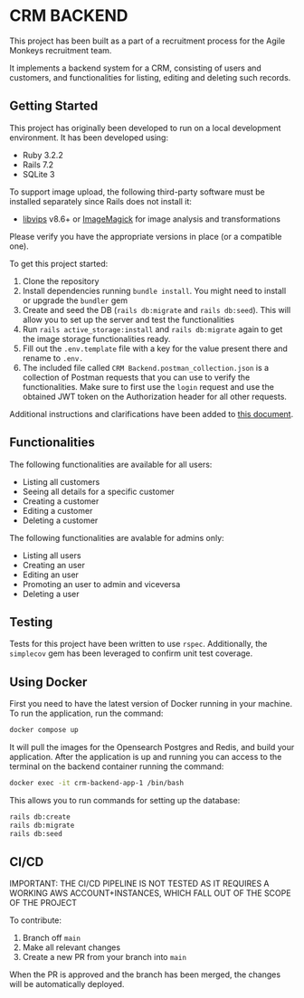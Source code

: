 # CRM BACKEND

This project has been built as a part of a recruitment process for the Agile Monkeys recruitment team.

It implements a backend system for a CRM, consisting of users and customers, and functionalities for listing, editing and deleting such records.

## Getting Started

This project has originally been developed to run on a local development environment. It has been developed using:

- Ruby 3.2.2
- Rails 7.2
- SQLite 3

To support image upload, the following third-party software must be installed separately since Rails does not install it:

- [libvips](https://github.com/libvips/libvips) v8.6+ or [ImageMagick](https://imagemagick.org/index.php) for image analysis and transformations

Please verify you have the appropriate versions in place (or a compatible one).

To get this project started:

1. Clone the repository
1. Install dependencies running `bundle install`. You might need to install or upgrade the `bundler` gem
1. Create and seed the DB (`rails db:migrate` and `rails db:seed`). This will allow you to set up the server and test the functionalities
1. Run `rails active_storage:install` and `rails db:migrate` again to get the image storage functionalities ready.
1. Fill out the `.env.template` file with a key for the value present there and rename to `.env.`
1. The included file called `CRM Backend.postman_collection.json` is a collection of Postman requests that you can use to verify the functionalities. Make sure to first use the `login` request and use the obtained JWT token on the Authorization header for all other requests.

Additional instructions and clarifications have been added to [this document](https://docs.google.com/document/d/1H4x14DBf_6BOV7xZl6X9xdhoTjRWWzWI6aZBVFZScbc/edit).

## Functionalities

The following functionalities are available for all users:

- Listing all customers
- Seeing all details for a specific customer
- Creating a customer
- Editing a customer
- Deleting a customer

The following functionalities are avalable for admins only:

- Listing all users
- Creating an user
- Editing an user
- Promoting an user to admin and viceversa
- Deleting a user

## Testing

Tests for this project have been written to use `rspec`. Additionally, the `simplecov` gem has been leveraged to confirm unit test coverage.

## Using Docker

First you need to have the latest version of Docker running in your machine. To run the application, run the command:

```bash
docker compose up
```

It will pull the images for the Opensearch Postgres and Redis, and build your application. After the application is up and running you can access to the terminal on the backend container running the command:

```bash
docker exec -it crm-backend-app-1 /bin/bash
```

This allows you to run commands for setting up the database:

```bash
rails db:create
rails db:migrate
rails db:seed
```

## CI/CD

IMPORTANT: THE CI/CD PIPELINE IS NOT TESTED AS IT REQUIRES A WORKING AWS ACCOUNT+INSTANCES, WHICH FALL OUT OF THE SCOPE OF THE PROJECT

To contribute:

1. Branch off `main`
1. Make all relevant changes
1. Create a new PR from your branch into `main`

When the PR is approved and the branch has been merged, the changes will be automatically deployed.
